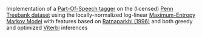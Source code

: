 Implementation of a [Part-Of-Speech tagger](https://en.wikipedia.org/wiki/Part-of-speech_tagging)  on the (licensed) [Penn Treebank dataset](https://corochann.com/penn-tree-bank-ptb-dataset-introduction-1456.html) using the locally-normalized log-linear [Maximum-Entropy Markov Model](https://en.wikipedia.org/wiki/Maximum-entropy_Markov_model) with features based on [Ratnaparkhi (1996)](https://www.aclweb.org/anthology/W96-0213) and both greedy and optimized [Viterbi](https://en.wikipedia.org/wiki/Viterbi_algorithm) inferences
